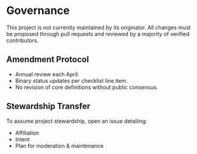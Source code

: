 # Governance

This project is not currently maintained by its originator. 
All changes must be proposed through pull requests and reviewed
by a majority of verified contributors.

## Amendment Protocol

* Annual review each April.
* Binary status updates per checklist line item.
* No revision of core definitions without public consensus.

## Stewardship Transfer

To assume project stewardship, open an issue detailing:
* Affiliation
* Intent
* Plan for moderation & maintenance
